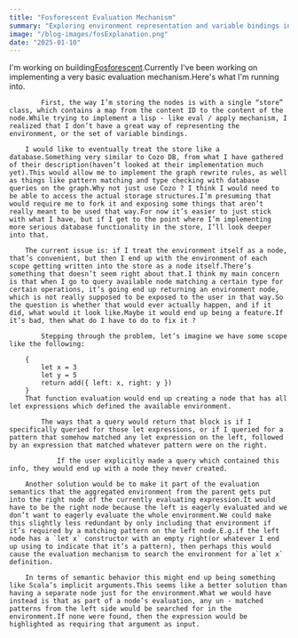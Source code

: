 ```yaml
---
title: "Fosforescent Evaluation Mechanism"
summary: "Exploring environment representation and variable bindings in a graph-based programming language"
image: "/blog-images/fosExplanation.png"
date: "2025-01-10"
---
```


I'm working on building[Fosforescent](https://fosforescent.substack.com/p/fosforescent-as-a-programming-language).Currently I've been working on implementing a very basic evaluation mechanism.Here's what I'm running into.

            First, the way I’m storing the nodes is with a single “store” class, which contains a map from the content ID to the content of the node.While trying to implement a lisp - like eval / apply mechanism, I realized that I don’t have a great way of representing the environment, or the set of variable bindings.

        I would like to eventually treat the store like a database.Something very similar to Cozo DB, from what I have gathered of their description(haven’t looked at their implementation much yet).This would allow me to implement the graph rewrite rules, as well as things like pattern matching and type checking with database queries on the graph.Why not just use Cozo ? I think I would need to be able to access the actual storage structures.I’m presuming that would require me to fork it and exposing some things that aren’t really meant to be used that way.For now it’s easier to just stick with what I have, but if I get to the point where I’m implementing more serious database functionality in the store, I’ll look deeper into that.

        The current issue is: if I treat the environment itself as a node, that’s convenient, but then I end up with the environment of each scope getting written into the store as a node itself.There’s something that doesn’t seem right about that.I think my main concern is that when I go to query available node matching a certain type for certain operations, it’s going end up returning an environment node, which is not really supposed to be exposed to the user in that way.So the question is whether that would ever actually happen, and if it did, what would it look like.Maybe it would end up being a feature.If it’s bad, then what do I have to do to fix it ?

            Stepping through the problem, let’s imagine we have some scope like the following:
        
        {
            let x = 3
            let y = 5
            return add({ left: x, right: y })
        }
        That function evaluation would end up creating a node that has all let expressions which defined the available environment.

            The ways that a query would return that block is if I specifically queried for those let expressions, or if I queried for a pattern that somehow matched any let expression on the left, followed by an expression that matched whatever pattern were on the right.

                If the user explicitly made a query which contained this info, they would end up with a node they never created.

        Another solution would be to make it part of the evaluation semantics that the aggregated environment from the parent gets put into the right node of the currently evaluating expression.It would have to be the right node because the left is eagerly evaluated and we don’t want to eagerly evaluate the whole environment.We could make this slightly less redundant by only including that environment if it’s required by a matching pattern on the left node.E.g.if the left node has a `let x` constructor with an empty right(or whatever I end up using to indicate that it’s a pattern), then perhaps this would cause the evaluation mechanism to search the environment for a`let x` definition.

        In terms of semantic behavior this might end up being something like Scala’s implicit arguments.This seems like a better solution than having a separate node just for the environment.What we would have instead is that as part of a node’s evaluation, any un - matched patterns from the left side would be searched for in the environment.If none were found, then the expression would be highlighted as requiring that argument as input.
